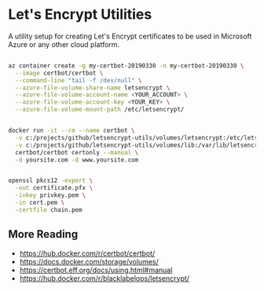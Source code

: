 # Let's Encrypt Utilities
A utility setup for creating Let's Encrypt certificates to be used in Microsoft Azure or any other cloud platform.

```bash

az container create -g my-certbot-20190330 -n my-certbot-20190330 \
  --image certbot/certbot \
  --command-line "tail -f /dev/null" \
  --azure-file-volume-share-name letsencrypt \
  --azure-file-volume-account-name <YOUR_ACCOUNT> \
  --azure-file-volume-account-key <YOUR_KEY> \
  --azure-file-volume-mount-path /etc/letsencrypt/


docker run -it --rm --name certbot \
  -v c:/projects/github/letsencrypt-utils/volumes/letsencrypt:/etc/letsencrypt \
  -v c:/projects/github/letsencrypt-utils/volumes/lib:/var/lib/letsencrypt \
  certbot/certbot certonly --manual \
  -d yoursite.com -d www.yoursite.com


openssl pkcs12 -export \
  -out certificate.pfx \
  -inkey privkey.pem \
  -in cert.pem \
  -certfile chain.pem
```

## More Reading

* https://hub.docker.com/r/certbot/certbot/
* https://docs.docker.com/storage/volumes/
* https://certbot.eff.org/docs/using.html#manual
* https://hub.docker.com/r/blacklabelops/letsencrypt/